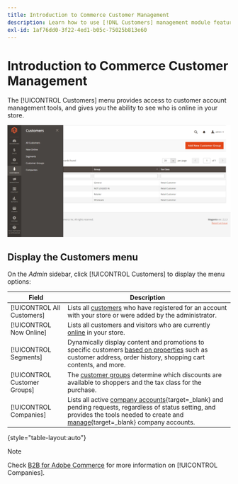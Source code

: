 ```yaml
---
title: Introduction to Commerce Customer Management
description: Learn how to use [!DNL Customers] management module features to manage customers in your store.
exl-id: 1af76dd0-3f22-4ed1-b05c-75025b813e60
---
```

# Introduction to Commerce Customer Management

The [!UICONTROL Customers] menu provides access to customer account management tools, and gives you the ability to see who is online in your store.

![Customers menu](assets/admin-menu-customers.png)

## Display the Customers menu

On the _Admin_ sidebar, click [!UICONTROL Customers] to display the menu options:

| Field | Description |
|---|---|
| [!UICONTROL All Customers] | Lists all [customers](../customers/customers-all.md) who have registered for an account with your store or were added by the administrator. |
| [!UICONTROL Now Online] | Lists all customers and visitors who are currently [online](../customers/now-online.md) in your store. |
| [!UICONTROL Segments] | Dynamically display content and promotions to specific customers [based on properties](../customers/customer-segments.md) such as customer address, order history, shopping cart contents, and more. |
| [!UICONTROL Customer Groups] | The [customer groups](../customers/customer-groups.md) determine which discounts are available to shoppers and the tax class for the purchase. |
| [!UICONTROL Companies] | Lists all active [company accounts](../b2b/account-companies.md){target=_blank} and pending requests, regardless of status setting, and provides the tools needed to create and [manage](../b2b/account-company-manage.md){target=_blank} company accounts. |

{style="table-layout:auto"}

>[!NOTE]
>
> Check [B2B for Adobe Commerce](../b2b/introduction.md) for more information on [!UICONTROL Companies].
